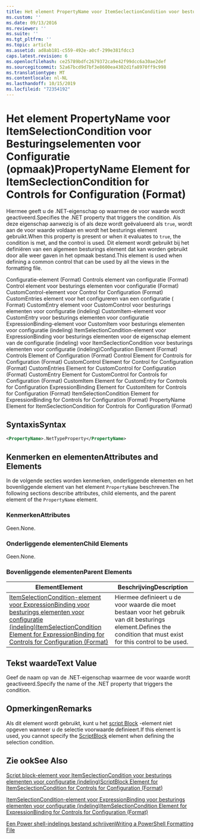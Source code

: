 ```yaml
---
title: Het element PropertyName voor ItemSeclectionCondition voor besturings elementen voor configuratie (indeling) | Microsoft Docs
ms.custom: ''
ms.date: 09/13/2016
ms.reviewer: ''
ms.suite: ''
ms.tgt_pltfrm: ''
ms.topic: article
ms.assetid: ad8ab181-c559-492e-a0cf-299e381fdcc3
caps.latest.revision: 6
ms.openlocfilehash: ce25789bdfc2679372ca9e42f99dcc6a30ae2def
ms.sourcegitcommit: 52a67bcd9d7bf3e8600ea4302d1fa8970ff9c998
ms.translationtype: MT
ms.contentlocale: nl-NL
ms.lasthandoff: 10/15/2019
ms.locfileid: "72354192"
---
```

# <a name="propertyname-element-for-itemseclectioncondition-for-controls-for-configuration-format"></a><span data-ttu-id="34293-102">Het element PropertyName voor ItemSelectionCondition voor Besturingselementen voor Configuratie (opmaak)</span><span class="sxs-lookup"><span data-stu-id="34293-102">PropertyName Element for ItemSeclectionCondition for Controls for Configuration (Format)</span></span>

<span data-ttu-id="34293-103">Hiermee geeft u de .NET-eigenschap op waarmee de voor waarde wordt geactiveerd.</span><span class="sxs-lookup"><span data-stu-id="34293-103">Specifies the .NET property that triggers the condition.</span></span> <span data-ttu-id="34293-104">Als deze eigenschap aanwezig is of als deze wordt geëvalueerd als `true`, wordt aan de voor waarde voldaan en wordt het besturings element gebruikt.</span><span class="sxs-lookup"><span data-stu-id="34293-104">When this property is present or when it evaluates to `true`, the condition is met, and the control is used.</span></span> <span data-ttu-id="34293-105">Dit element wordt gebruikt bij het definiëren van een algemeen besturings element dat kan worden gebruikt door alle weer gaven in het opmaak bestand.</span><span class="sxs-lookup"><span data-stu-id="34293-105">This element is used when defining a common control that can be used by all the views in the formatting file.</span></span>

<span data-ttu-id="34293-106">Configuratie-element (Format) Controls element van configuratie (Format) Control element voor besturings elementen voor configuratie (Format) CustomControl-element voor Control for Configuration (Format) CustomEntries element voor het configureren van een configuratie ( Format) CustomEntry element voor CustomControl voor besturings elementen voor configuratie (indeling) CustomItem-element voor CustomEntry voor besturings elementen voor configuratie ExpressionBinding-element voor CustomItem voor besturings elementen voor configuratie (indeling) ItemSelectionCondition-element voor ExpressionBinding voor besturings elementen voor de eigenschap element van de configuratie (indeling) voor ItemSeclectionCondition voor besturings elementen voor configuratie (indeling)</span><span class="sxs-lookup"><span data-stu-id="34293-106">Configuration Element (Format) Controls Element of Configuration (Format) Control Element for Controls for Configuration (Format) CustomControl Element for Control for Configuration (Format) CustomEntries Element for CustomControl for Configuration (Format) CustomEntry Element for CustomControl for Controls for Configuration (Format) CustomItem Element for CustomEntry for Controls for Configuration ExpressionBinding Element for CustomItem for Controls for Configuration (Format) ItemSelectionCondition Element for ExpressionBinding for Controls for Configuration (Format) PropertyName Element for ItemSeclectionCondition for Controls for Configuration (Format)</span></span>

## <a name="syntax"></a><span data-ttu-id="34293-107">Syntaxis</span><span class="sxs-lookup"><span data-stu-id="34293-107">Syntax</span></span>

```xml
<PropertyName>.NetTypeProperty</PropertyName>
```

## <a name="attributes-and-elements"></a><span data-ttu-id="34293-108">Kenmerken en elementen</span><span class="sxs-lookup"><span data-stu-id="34293-108">Attributes and Elements</span></span>

<span data-ttu-id="34293-109">In de volgende secties worden kenmerken, onderliggende elementen en het bovenliggende element van het element `PropertyName` beschreven.</span><span class="sxs-lookup"><span data-stu-id="34293-109">The following sections describe attributes, child elements, and the parent element of the `PropertyName` element.</span></span>

### <a name="attributes"></a><span data-ttu-id="34293-110">Kenmerken</span><span class="sxs-lookup"><span data-stu-id="34293-110">Attributes</span></span>

<span data-ttu-id="34293-111">Geen.</span><span class="sxs-lookup"><span data-stu-id="34293-111">None.</span></span>

### <a name="child-elements"></a><span data-ttu-id="34293-112">Onderliggende elementen</span><span class="sxs-lookup"><span data-stu-id="34293-112">Child Elements</span></span>

<span data-ttu-id="34293-113">Geen.</span><span class="sxs-lookup"><span data-stu-id="34293-113">None.</span></span>

### <a name="parent-elements"></a><span data-ttu-id="34293-114">Bovenliggende elementen</span><span class="sxs-lookup"><span data-stu-id="34293-114">Parent Elements</span></span>

|<span data-ttu-id="34293-115">Element</span><span class="sxs-lookup"><span data-stu-id="34293-115">Element</span></span>|<span data-ttu-id="34293-116">Beschrijving</span><span class="sxs-lookup"><span data-stu-id="34293-116">Description</span></span>|
|-------------|-----------------|
|[<span data-ttu-id="34293-117">ItemSelectionCondition-element voor ExpressionBinding voor besturings elementen voor configuratie (indeling)</span><span class="sxs-lookup"><span data-stu-id="34293-117">ItemSelectionCondition Element for ExpressionBinding for Controls for Configuration (Format)</span></span>](./itemselectioncondition-element-for-expressionbinding-for-controls-for-configuration-format.md)|<span data-ttu-id="34293-118">Hiermee definieert u de voor waarde die moet bestaan voor het gebruik van dit besturings element.</span><span class="sxs-lookup"><span data-stu-id="34293-118">Defines the condition that must exist for this control to be used.</span></span>|

## <a name="text-value"></a><span data-ttu-id="34293-119">Tekst waarde</span><span class="sxs-lookup"><span data-stu-id="34293-119">Text Value</span></span>

<span data-ttu-id="34293-120">Geef de naam op van de .NET-eigenschap waarmee de voor waarde wordt geactiveerd.</span><span class="sxs-lookup"><span data-stu-id="34293-120">Specify the name of the .NET property that triggers the condition.</span></span>

## <a name="remarks"></a><span data-ttu-id="34293-121">Opmerkingen</span><span class="sxs-lookup"><span data-stu-id="34293-121">Remarks</span></span>

<span data-ttu-id="34293-122">Als dit element wordt gebruikt, kunt u het [script Block](./scriptblock-element-for-itemseclectioncondition-for-controls-for-configuration-format.md) -element niet opgeven wanneer u de selectie voorwaarde definieert.</span><span class="sxs-lookup"><span data-stu-id="34293-122">If this element is used, you cannot specify the [ScriptBlock](./scriptblock-element-for-itemseclectioncondition-for-controls-for-configuration-format.md) element when defining the selection condition.</span></span>

## <a name="see-also"></a><span data-ttu-id="34293-123">Zie ook</span><span class="sxs-lookup"><span data-stu-id="34293-123">See Also</span></span>

[<span data-ttu-id="34293-124">Script block-element voor ItemSeclectionCondition voor besturings elementen voor configuratie (indeling)</span><span class="sxs-lookup"><span data-stu-id="34293-124">ScriptBlock Element for ItemSeclectionCondition for Controls for Configuration (Format)</span></span>](./scriptblock-element-for-itemseclectioncondition-for-controls-for-configuration-format.md)

[<span data-ttu-id="34293-125">ItemSelectionCondition-element voor ExpressionBinding voor besturings elementen voor configuratie (indeling)</span><span class="sxs-lookup"><span data-stu-id="34293-125">ItemSelectionCondition Element for ExpressionBinding for Controls for Configuration (Format)</span></span>](./itemselectioncondition-element-for-expressionbinding-for-controls-for-configuration-format.md)

[<span data-ttu-id="34293-126">Een Power shell-indelings bestand schrijven</span><span class="sxs-lookup"><span data-stu-id="34293-126">Writing a PowerShell Formatting File</span></span>](./writing-a-powershell-formatting-file.md)
